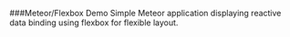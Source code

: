 ###Meteor/Flexbox Demo
Simple Meteor application displaying reactive data binding using flexbox for flexible layout.
